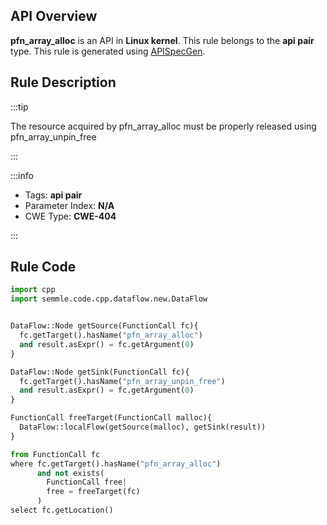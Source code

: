 ---
---


## API Overview
**pfn_array_alloc** is an API in **Linux kernel**. This rule belongs to the **api pair** type. This rule is generated using [APISpecGen](../../tools/APISpecGen).
## Rule Description

:::tip

The resource acquired by pfn_array_alloc must be properly released using pfn_array_unpin_free

:::

:::info

- Tags: **api pair**
- Parameter Index: **N/A**
- CWE Type: **CWE-404**

:::

## Rule Code
```python
import cpp
import semmle.code.cpp.dataflow.new.DataFlow


DataFlow::Node getSource(FunctionCall fc){
  fc.getTarget().hasName("pfn_array_alloc")
  and result.asExpr() = fc.getArgument(0)
}

DataFlow::Node getSink(FunctionCall fc){
  fc.getTarget().hasName("pfn_array_unpin_free")
  and result.asExpr() = fc.getArgument(0)
}

FunctionCall freeTarget(FunctionCall malloc){
  DataFlow::localFlow(getSource(malloc), getSink(result))
}

from FunctionCall fc
where fc.getTarget().hasName("pfn_array_alloc")
      and not exists(
        FunctionCall free| 
        free = freeTarget(fc)
      )
select fc.getLocation()

    
```